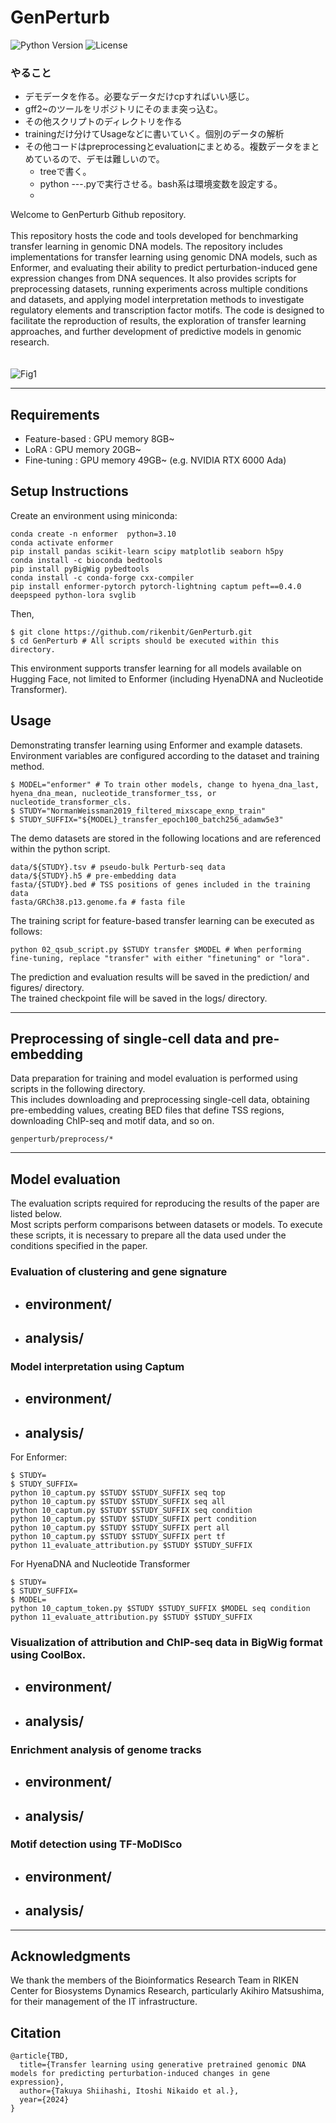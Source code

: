 # GenPerturb
![Python Version](https://img.shields.io/badge/python-3.10-blue)
![License](https://img.shields.io/badge/license-MIT-green)

### やること
- デモデータを作る。必要なデータだけcpすればいい感じ。
- gff2~のツールをリポジトリにそのまま突っ込む。
- その他スクリプトのディレクトリを作る
- trainingだけ分けてUsageなどに書いていく。個別のデータの解析
- その他コードはpreprocessingとevaluationにまとめる。複数データをまとめているので、デモは難しいので。
  - treeで書く。
  - python ---.pyで実行させる。bash系は環境変数を設定する。
  - 


Welcome to GenPerturb Github repository.  
<br>
This repository hosts the code and tools developed for benchmarking transfer learning in genomic DNA models. The repository includes implementations for transfer learning using genomic DNA models, such as Enformer, and evaluating their ability to predict perturbation-induced gene expression changes from DNA sequences. It also provides scripts for preprocessing datasets, running experiments across multiple conditions and datasets, and applying model interpretation methods to investigate regulatory elements and transcription factor motifs. The code is designed to facilitate the reproduction of results, the exploration of transfer learning approaches, and further development of predictive models in genomic research.  
<br>
<br>
![Fig1](https://github.com/user-attachments/assets/302d2916-9e84-4d59-b790-21a3c5de0dcb)


---
## Requirements
- Feature-based : GPU memory 8GB~
- LoRA : GPU memory 20GB~
- Fine-tuning : GPU memory 49GB~ (e.g. NVIDIA RTX 6000 Ada)

## Setup Instructions
Create an environment using miniconda:
```
conda create -n enformer  python=3.10
conda activate enformer
pip install pandas scikit-learn scipy matplotlib seaborn h5py
conda install -c bioconda bedtools
pip install pyBigWig pybedtools
conda install -c conda-forge cxx-compiler
pip install enformer-pytorch pytorch-lightning captum peft==0.4.0 deepspeed python-lora svglib
```
Then,
```
$ git clone https://github.com/rikenbit/GenPerturb.git
$ cd GenPerturb # All scripts should be executed within this directory.
```

This environment supports transfer learning for all models available on Hugging Face, not limited to Enformer (including HyenaDNA and Nucleotide Transformer).


## Usage
Demonstrating transfer learning using Enformer and example datasets.
Environment variables are configured according to the dataset and training method.
```
$ MODEL="enformer" # To train other models, change to hyena_dna_last, hyena_dna_mean, nucleotide_transformer_tss, or nucleotide_transformer_cls.
$ STUDY="NormanWeissman2019_filtered_mixscape_exnp_train"
$ STUDY_SUFFIX="${MODEL}_transfer_epoch100_batch256_adamw5e3"
```

The demo datasets are stored in the following locations and are referenced within the python script.
```
data/${STUDY}.tsv # pseudo-bulk Perturb-seq data
data/${STUDY}.h5 # pre-embedding data
fasta/{STUDY}.bed # TSS positions of genes included in the training data
fasta/GRCh38.p13.genome.fa # fasta file
```

The training script for feature-based transfer learning can be executed as follows:
```
python 02_qsub_script.py $STUDY transfer $MODEL # When performing fine-tuning, replace "transfer" with either "finetuning" or "lora".
```

The prediction and evaluation results will be saved in the prediction/ and figures/ directory.  
The trained checkpoint file will be saved in the logs/ directory.

---
## Preprocessing of single-cell data and pre-embedding
Data preparation for training and model evaluation is performed using scripts in the following directory.  
This includes downloading and preprocessing single-cell data, obtaining pre-embedding values, creating BED files that define TSS regions, downloading ChIP-seq and motif data, and so on.
```
genperturb/preprocess/*
```

---
## Model evaluation
The evaluation scripts required for reproducing the results of the paper are listed below.  
Most scripts perform comparisons between datasets or models. To execute these scripts, it is necessary to prepare all the data used under the conditions specified in the paper.

### Evaluation of clustering and gene signature
- environment/
  - 
- analysis/
  - 


### Model interpretation using Captum
- environment/
  - 
- analysis/
  - 
For Enformer:
```
$ STUDY=
$ STUDY_SUFFIX=
python 10_captum.py $STUDY $STUDY_SUFFIX seq top
python 10_captum.py $STUDY $STUDY_SUFFIX seq all
python 10_captum.py $STUDY $STUDY_SUFFIX seq condition
python 10_captum.py $STUDY $STUDY_SUFFIX pert condition
python 10_captum.py $STUDY $STUDY_SUFFIX pert all
python 10_captum.py $STUDY $STUDY_SUFFIX pert tf
python 11_evaluate_attribution.py $STUDY $STUDY_SUFFIX
```
For HyenaDNA and Nucleotide Transformer
```
$ STUDY=
$ STUDY_SUFFIX=
$ MODEL=
python 10_captum_token.py $STUDY $STUDY_SUFFIX $MODEL seq condition
python 11_evaluate_attribution.py $STUDY $STUDY_SUFFIX
```

### Visualization of attribution and ChIP-seq data in BigWig format using CoolBox.
- environment/
  - 
- analysis/
  - 
 
    
### Enrichment analysis of genome tracks
- environment/
  - 
- analysis/
  - 


### Motif detection using TF-MoDISco
- environment/
  - 
- analysis/
  - 


---
## Acknowledgments
We thank the members of the Bioinformatics Research Team in RIKEN Center for Biosystems Dynamics Research, particularly Akihiro Matsushima, for their management of the IT infrastructure.

## Citation
```
@article{TBD,
  title={Transfer learning using generative pretrained genomic DNA models for predicting perturbation-induced changes in gene expression},
  author={Takuya Shiihashi, Itoshi Nikaido et al.},
  year={2024}
}
```
